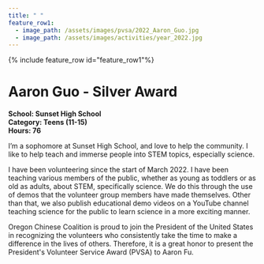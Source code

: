 ```yaml
---
title: " "
feature_row1:
  - image_path: /assets/images/pvsa/2022_Aaron_Guo.jpg
  - image_path: /assets/images/activities/year_2022.jpg
---
```


{% include feature_row id="feature_row1"%}

# Aaron Guo - Silver Award

**School: Sunset High School**  
**Category: Teens (11-15)**  
**Hours: 76**  

I’m a sophomore at Sunset High School, and love to help the community. I like to help teach and immerse people into STEM topics, especially science.

I have been volunteering since the start of March 2022. I have been teaching various members of the public, whether as young as toddlers or as old as adults, about STEM, specifically science. We do this through the use of demos that the volunteer group members have made themselves. Other than that, we also publish educational demo videos on a YouTube channel teaching science for the public to learn science in a more exciting manner.

Oregon Chinese Coalition is proud to join the President of the United States in recognizing the volunteers who consistently take the time to make a difference in the lives of others. Therefore, it is a great honor to present the President's Volunteer Service Award (PVSA) to Aaron Fu.
